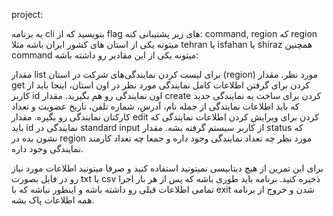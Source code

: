 project:

یه برنامه cli بنویسید که از flag های زیر پشتیبانی کنه:
command, region
که region میتونه یکی از استان های کشور ایران باشه مثلا tehran یا isfahan یا shiraz
همچنین command میتونه یکی از این مقادیر رو داشته باشه:

مقدار list برای لیست کردن نمایندگی‌های شرکت در استان (region) مورد نظر.
مقدار get کردن برای گرفتن اطلاعات کامل نمایندگی مورد نظر در اون استان، اینجا باید از کاربر id اون نمایندگی رو هم بگیرید.
مقدار create کردن برای ساخت یه نمایندگی جدید که باید اطلاعات نمایندگی از جمله نام، آدرس، شماره تلفن، تاریخ عضویت و تعداد کارکنان نمایندگی رو بگیره.
مقدار edit کردن برای ویرایش کردن اطلاعات نمایندگی که باید id نمایندگی در standard input از کاربر سیستم گرفته بشه.
مقدار status که نشون بده در region مورد نظر چه تعداد نمایندگی وجود داره و جمعا چه تعداد کارمند نمایندگی وجود داره.

برای این تمرین از هیچ دیتابیسی نمیتونید استفاده کنید و صرفا میتونید اطلاعات مورد نیاز رو در فایل بصورت txt یا csv ذخیره کنید.
برنامه باید طوری باشه که پس از هر بار اجرا تمامی اطلاعات قبلی رو داشته باشه و اینطور نباشه که با exit شدن و خروج از برنامه همه اطلاعات پاک بشه.


